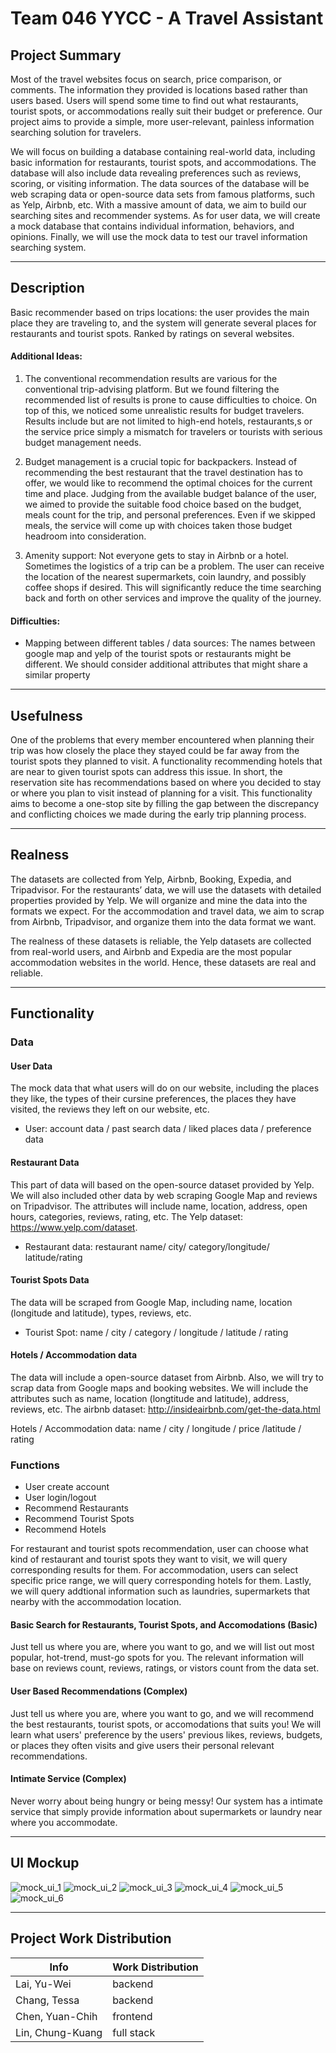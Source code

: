 
# Team 046 YYCC - A Travel Assistant

## Project Summary
Most of the travel websites focus on search, price comparison, or comments. The information they provided is locations based rather than users based. Users will spend some time to find out what restaurants, tourist spots, or accommodations really suit their budget or preference. Our project aims to provide a simple, more user-relevant, painless information searching solution for travelers.

We will focus on building a database containing real-world data, including basic information for restaurants, tourist spots, and accommodations. The database will also include data revealing preferences such as reviews, scoring, or visiting information. The data sources of the database will be web scraping data or open-source data sets from famous platforms, such as Yelp, Airbnb, etc. With a massive amount of data, we aim to build our searching sites and recommender systems. As for user data, we will create a mock database that contains individual information, behaviors, and opinions. Finally, we will use the mock data to test our travel information searching system.

----
## Description
Basic recommender based on trips locations: the user provides the main place they are traveling to, and the system will generate several places for restaurants and tourist spots. Ranked by ratings on several websites.

#### Additional Ideas:
1. The conventional recommendation results are various for the conventional trip-advising platform. But we found filtering the recommended list of results is prone to cause difficulties to choice. On top of this, we noticed some unrealistic results for budget travelers. Results include but are not limited to high-end hotels, restaurants,s or the service price simply a mismatch for travelers or tourists with serious budget management needs.

2. Budget management is a crucial topic for backpackers. Instead of recommending the best restaurant that the travel destination has to offer, we would like to recommend the optimal choices for the current time and place. Judging from the available budget balance of the user, we aimed to provide the suitable food choice based on the budget, meals count for the trip, and personal preferences. Even if we skipped meals, the service will come up with choices taken those budget headroom into consideration.

3. Amenity support: Not everyone gets to stay in Airbnb or a hotel. Sometimes the logistics of a trip can be a problem. The user can receive the location of the nearest supermarkets, coin laundry, and possibly coffee shops if desired. This will significantly reduce the time searching back and forth on other services and improve the quality of the journey.

#### Difficulties:
- Mapping between different tables / data sources: The names between google map and yelp of the tourist spots or restaurants might be different. We should consider additional attributes that might share a similar property

----
## Usefulness
One of the problems that every member encountered when planning their trip was how closely the place they stayed could be far away from the tourist spots they planned to visit. A functionality recommending hotels that are near to given tourist spots can address this issue. In short, the reservation site has recommendations based on where you decided to stay or where you plan to visit instead of planning for a visit. This functionality aims to become a one-stop site by filling the gap between the discrepancy and conflicting choices we made during the early trip planning process. 

----
## Realness
The datasets are collected from Yelp, Airbnb, Booking, Expedia, and Tripadvisor. For the restaurants’ data, we will use the datasets with detailed properties provided by Yelp. We will organize and mine the data into the formats we expect. For the accommodation and travel data, we aim to scrap from Airbnb, Tripadvisor, and organize them into the data format we want.

The realness of these datasets is reliable, the Yelp datasets are collected from real-world users, and Airbnb and Expedia are the most popular accommodation websites in the world. Hence, these datasets are real and reliable.

----
## Functionality
### Data
#### User Data
The mock data that what users will do on our website, including the places they like, the types of their cursine preferences, the places they have visited, the reviews they left on our website, etc.

- User: account data / past search data / liked places data / preference data

#### Restaurant Data
This part of data will based on the open-source dataset provided by Yelp. We will also included other data by web scraping Google Map and reviews on Tripadvisor. The attributes will include name, location, address, open hours, categories, reviews, rating, etc. The Yelp dataset: <https://www.yelp.com/dataset>.

- Restaurant data: restaurant name/ city/ category/longitude/ latitude/rating

#### Tourist Spots Data
The data will be scraped from Google Map, including name, location (longitude and latitude), types, reviews, etc.

- Tourist Spot: name / city / category / longitude / latitude / rating

#### Hotels / Accommodation data
The data will include a open-source dataset from Airbnb. Also, we will try to scrap data from Google maps and booking websites. We will include the attributes such as name, location (longtitude and latitude), address, reviews, etc. The airbnb dataset: <http://insideairbnb.com/get-the-data.html>

Hotels / Accommodation data: name / city / longitude / price /latitude / rating

### Functions
- User create account
- User login/logout
- Recommend Restaurants
- Recommend Tourist Spots
- Recommend Hotels 
  
For restaurant and tourist spots recommendation, user can choose what kind of restaurant and tourist spots they want to visit, we will query corresponding results for them. For accommodation, users can select specific price range, we will query corresponding hotels for them. Lastly, we will query addtional information such as laundries, supermarkets that nearby with the accommodation location.

#### Basic Search for Restaurants, Tourist Spots, and Accomodations (Basic)
Just tell us where you are, where you want to go, and we will list out most popular, hot-trend, must-go spots for you. The relevant information will base on reviews count, reviews, ratings, or vistors count from the data set.

#### User Based Recommendations (Complex)
Just tell us where you are, where you want to go, and we will recommend the best restaurants, tourist spots, or accomodations that suits you! We will learn what users' preference by the users' previous likes, reviews, budgets, or places they often visits and give users their personal relevant recommendations.

#### Intimate Service (Complex)
Never worry about being hungry or being messy! Our system has a intimate service that simply provide information about supermarkets or laundry near where you accommodate.

----
## UI Mockup
![mock_ui_1](https://github-dev.cs.illinois.edu/sp22-cs411/sp22-cs411-team046-YYCC/blob/b2c58a87a59e919b569af08b8cc8e038ffc955af/doc/mock_ui/mock_ui_1.png)
![mock_ui_2](https://github-dev.cs.illinois.edu/sp22-cs411/sp22-cs411-team046-YYCC/blob/b2c58a87a59e919b569af08b8cc8e038ffc955af/doc/mock_ui/mock_ui_2.png)
![mock_ui_3](https://github-dev.cs.illinois.edu/sp22-cs411/sp22-cs411-team046-YYCC/blob/b2c58a87a59e919b569af08b8cc8e038ffc955af/doc/mock_ui/mock_ui_3.png)
![mock_ui_4](https://github-dev.cs.illinois.edu/sp22-cs411/sp22-cs411-team046-YYCC/blob/b2c58a87a59e919b569af08b8cc8e038ffc955af/doc/mock_ui/mock_ui_4.png)
![mock_ui_5](https://github-dev.cs.illinois.edu/sp22-cs411/sp22-cs411-team046-YYCC/blob/b2c58a87a59e919b569af08b8cc8e038ffc955af/doc/mock_ui/mock_ui_5.png)
![mock_ui_6](https://github-dev.cs.illinois.edu/sp22-cs411/sp22-cs411-team046-YYCC/blob/b2c58a87a59e919b569af08b8cc8e038ffc955af/doc/mock_ui/mock_ui_6.png)

----
## Project Work Distribution

|   Info                 |              Work Distribution               |
| ---------------------- | -------------------------------------------- |
| Lai, Yu-Wei            |   backend   |
| Chang, Tessa           |   backend   |
| Chen, Yuan-Chih        |   frontend   |
| Lin, Chung-Kuang       |   full stack   |